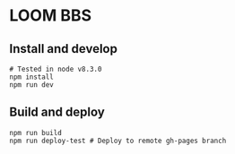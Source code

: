 # LOOM BBS

## Install and develop

```
# Tested in node v8.3.0
npm install
npm run dev
```

## Build and deploy

```
npm run build
npm run deploy-test # Deploy to remote gh-pages branch
```
